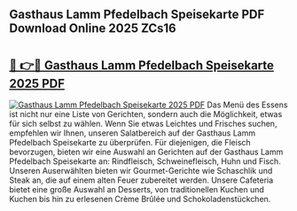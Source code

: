 ## Gasthaus Lamm Pfedelbach Speisekarte PDF Download Online 2025 ZCs16

# <h2><a href="http://gc5yum.nevu.top/?p=Gasthaus+Lamm+Pfedelbach+Speisekarte">🔗 👉🔴 Gasthaus Lamm Pfedelbach Speisekarte 2025 PDF</a></h2>

[![Gasthaus Lamm Pfedelbach Speisekarte 2025 PDF](https://i.imgur.com/dBaPXMq.png)](http://gc5yum.nevu.top/?p=Gasthaus+Lamm+Pfedelbach+Speisekarte)
Das Menü des Essens ist nicht nur eine Liste von Gerichten, sondern auch die Möglichkeit, etwas für sich selbst zu wählen. Wenn Sie etwas Leichtes und Frisches suchen, empfehlen wir Ihnen, unseren Salatbereich auf der Gasthaus Lamm Pfedelbach Speisekarte zu überprüfen. Für diejenigen, die Fleisch bevorzugen, bieten wir eine Auswahl an Gerichten auf der Gasthaus Lamm Pfedelbach Speisekarte an: Rindfleisch, Schweinefleisch, Huhn und Fisch. Unseren Auserwählten bieten wir Gourmet-Gerichte wie Schaschlik und Steak an, die auf einem alten Feuer zubereitet werden. Unsere Cafeteria bietet eine große Auswahl an Desserts, von traditionellen Kuchen und Kuchen bis hin zu erlesenen Crème Brûlée und Schokoladenstückchen.
